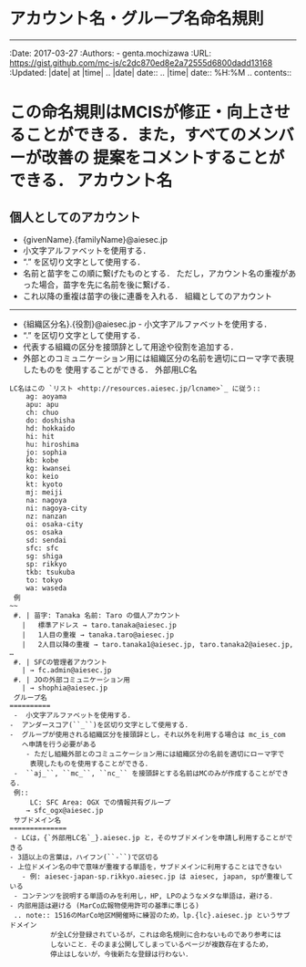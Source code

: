 # アカウント名・グループ名命名規則
---

:Date: 2017-03-27
:Authors: - genta.mochizawa
:URL: https://gist.github.com/mc-is/c2dc870ed8e2a72555d6800dadd13168
:Updated: |date| at |time|
.. |date| date::
.. |time| date:: %H:%M
.. contents::

 この命名規則はMCISが修正・向上させることができる．また，すべてのメンバーが改善の
提案をコメントすることができる．
 アカウント名
============
 個人としてのアカウント
----------------------
 - {givenName}.{familyName}@aiesec.jp
- 小文字アルファベットを使用する．
- “.” を区切り文字として使用する．
- 名前と苗字をこの順に繋げたものとする．
  ただし，アカウント名の重複があった場合，苗字を先に名前を後に繋げる．
- これ以降の重複は苗字の後に連番を入れる．
 組織としてのアカウント
----------------------
- {組織区分名}.{役割}@aiesec.jp - 小文字アルファベットを使用する．
- “.” を区切り文字として使用する．
- 代表する組織の区分を接頭辞として用途や役割を追加する．
- 外部とのコミュニケーション用には組織区分の名前を適切にローマ字で表現したものを
  使用することができる．
 外部用LC名
~~~~~~~~~~
LC名はこの `リスト <http://resources.aiesec.jp/lcname>`_ に従う::
    ag: aoyama
    apu: apu
    ch: chuo
    do: doshisha
    hd: hokkaido
    hi: hit
    hu: hiroshima
    jo: sophia
    kb: kobe
    kg: kwansei
    ko: keio
    kt: kyoto
    mj: meiji
    na: nagoya
    ni: nagoya-city
    nz: nanzan
    oi: osaka-city
    os: osaka
    sd: sendai
    sfc: sfc
    sg: shiga
    sp: rikkyo
    tkb: tsukuba
    to: tokyo
    wa: waseda
 例
~~
 #. | 苗字: Tanaka 名前: Taro の個人アカウント
   |   標準アドレス → taro.tanaka@aiesec.jp
   |   1人目の重複 → tanaka.taro@aiesec.jp
   |   2人目以降の重複 → taro.tanaka1@aiesec.jp, taro.tanaka2@aiesec.jp, …
 #. | SFCの管理者アカウント
   | → fc.admin@aiesec.jp
 #. | JOの外部コミュニケーション用
   | → shophia@aiesec.jp
 グループ名
==========
 -  小文字アルファベットを使用する．
-  アンダースコア(``_``)を区切り文字として使用する．
-  グループが使用される組織区分を接頭辞とし，それ以外を利用する場合は mc_is_com
   へ申請を行う必要がある
    - ただし組織外部とのコミュニケーション用には組織区分の名前を適切にローマ字で
     表現したものを使用することができる．
 -  ``aj_``, ``mc_``, ``nc_`` を接頭辞とする名前はMCのみが作成することができる．
 例::
     LC: SFC Area: OGX での情報共有グループ
    → sfc_ogx@aiesec.jp
 サブドメイン名
==============
 - LCは，{`外部用LC名`_}.aiesec.jp と，そのサブドメインを申請し利用することができる
- 3語以上の言葉は，ハイフン(``-``)で区切る
- 上位ドメイン名の中で意味が重複する単語を，サブドメインに利用することはできない
   - 例: aiesec-japan-sp.rikkyo.aiesec.jp は aiesec, japan, spが重複している
 - コンテンツを説明する単語のみを利用し，HP, LPのようなメタな単語は，避ける．
- 内部用語は避ける (MarCo広報物使用許可の基準に準じる)
 .. note:: 1516のMarCo地区M開催時に練習のため，lp.{lc}.aiesec.jp というサブドメイン
          が全LC分登録されているが，これは命名規則に合わないものであり参考には
          しないこと．そのまま公開してしまっているページが複数存在するため，
          停止はしないが，今後新たな登録は行わない．
